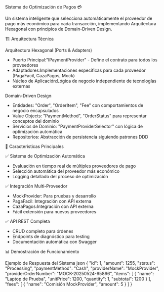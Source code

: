 Sistema de Optimización de Pagos 💳

Un sistema inteligente que selecciona automáticamente el proveedor de pago más económico para cada transacción, implementando Arquitectura Hexagonal con principios de Domain-Driven Design.

🏗️ Arquitectura Técnica

Arquitectura Hexagonal (Ports & Adapters)
- Puerto Principal:"IPaymentProvider" - Define el contrato para todos los proveedores
- Adaptadores:Implementaciones específicas para cada proveedor (PagaFacil, CazaPagos, Mock)
- Núcleo de Aplicación:Lógica de negocio independiente de tecnologías externas

Domain-Driven Design
- Entidades: "Order", "OrderItem", "Fee" con comportamientos de negocio encapsulados
- Value Objects: "PaymentMethod", "OrderStatus" para representar conceptos del dominio
- Servicios de Dominio: "PaymentProviderSelector" con lógica de optimización automática
- Repositorios: Abstracción de persistencia siguiendo patrones DDD

🚀 Características Principales

✅ Sistema de Optimización Automática
- Evaluación en tiempo real de múltiples proveedores de pago
- Selección automática del proveedor más económico
- Logging detallado del proceso de optimización

✅ Integración Multi-Proveedor
- MockProvider: Para pruebas y desarrollo
- PagaFacil: Integración con API externa
- CazaPagos:Integración con API externa
- Fácil extensión para nuevos proveedores

✅ API REST Completa
- CRUD completo para órdenes
- Endpoints de diagnóstico para testing
- Documentación automática con Swagger

📊 Demostración de Funcionamiento

Ejemplo de Respuesta del Sistema
json
{
  "id": 1,
  "amount": 1255,
  "status": "Processing",
  "paymentMethod": "Cash",
  "providerName": "MockProvider",
  "providerOrderNumber": "MOCK-20250524-65866",
  "items": [
    {
      "name": "Laptop de Prueba",
      "unitPrice": 1200,
      "quantity": 1,
      "subtotal": 1200
    }
  ],
  "fees": [
    {
      "name": "Comisión MockProvider",
      "amount": 5
    }
  ]
}